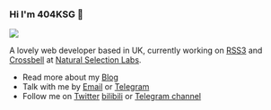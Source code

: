 ### Hi I'm 404KSG 👋

![](https://github-readme-stats.vercel.app/api?username=404KSG&theme=dark)

A lovely web developer based in UK, currently working on [RSS3](https://rss3.io/) and [Crossbell](https://crossbell.io/) at [Natural Selection Labs](https://github.com/NaturalSelectionLabs).

- Read more about my [Blog](https://diygod.me/)
- Talk with me by [Email](mailto:i@diygod.me) or [Telegram](https://t.me/DIYgod)
- Follow me on [Twitter](https://twitter.com/DIYgod) [bilibili](https://space.bilibili.com/2267573) or [Telegram channel](https://t.me/awesomeDIYgod)
